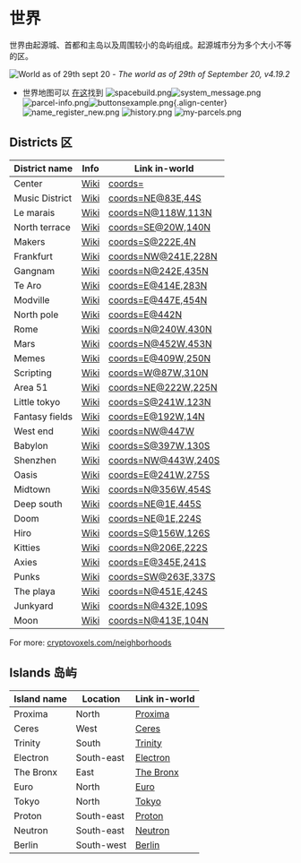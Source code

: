 # 世界

世界由起源城、首都和主岛以及周围较小的岛屿组成。起源城市分为多个大小不等的区。

![World as of 29th sept 20](https://wiki.cryptovoxels.com/world_map_as_of_29_sep_20.png)
*- The world as of 29th of September 20, v4.19.2*

- 世界地图可以 [在这](https://www.cryptovoxels.com/map)找到 ![spacebuild.png](https://wiki.cryptovoxels.com/spaces/spacebuild.png)![system_message.png](https://wiki.cryptovoxels.com/features/[portal]system_message.png) ![parcel-info.png](https://wiki.cryptovoxels.com/building/parcel-info.png)![buttonsexample.png](https://wiki.cryptovoxels.com/scripting/[basicgui]buttonsexample.png){.align-center} ![name_register_new.png](https://wiki.cryptovoxels.com/username/name_register_new.png) ![history.png](https://wiki.cryptovoxels.com/parcels/history.png) ![my-parcels.png](https://wiki.cryptovoxels.com/parcels/my-parcels.png)

## Districts 区

| District name | Info | Link in-world |
| ----------- | ----------- | ----------- |
| Center     | [Wiki](https://wiki.cryptovoxels.com/The-world/The-Center) | [coords=](https://www.cryptovoxels.com/play?coords=) |
| Music District     | [Wiki](https://wiki.cryptovoxels.com/The-world/Music-District) | [coords=NE@83E,44S](https://www.cryptovoxels.com/play?coords=NE@83E,44S) |
| Le marais     | [Wiki](https://wiki.cryptovoxels.com/The-world/Le-Marais) | [coords=N@118W,113N](https://www.cryptovoxels.com/play?coords=N@118W,113N) |
| North terrace     | [Wiki](https://wiki.cryptovoxels.com/The-world/North-Terrace) | [coords=SE@20W,140N](https://www.cryptovoxels.com/play?coords=SE@20W,140N) |
| Makers     | [Wiki](https://wiki.cryptovoxels.com/The-world/Makers) | [coords=S@222E,4N](https://www.cryptovoxels.com/play?coords=S@222E,4N) |
| Frankfurt     | [Wiki](https://wiki.cryptovoxels.com/The-world/Frankfurt) | [coords=NW@241E,228N](https://www.cryptovoxels.com/play?coords=NW@241E,228N) |
| Gangnam     | [Wiki](https://wiki.cryptovoxels.com/The-world/Gangnam) | [coords=N@242E,435N](https://www.cryptovoxels.com/play?coords=N@242E,435N) |
| Te Aro     | [Wiki](https://wiki.cryptovoxels.com/The-world/Te-Aro) | [coords=E@414E,283N](https://www.cryptovoxels.com/play?coords=E@414E,283N) |
| Modville     | [Wiki](https://wiki.cryptovoxels.com/The-world/Modville) | [coords=E@447E,454N](https://www.cryptovoxels.com/play?coords=E@447E,454N) |
| North pole     | [Wiki](https://wiki.cryptovoxels.com/The-world/North-Pole) | [coords=E@442N](https://www.cryptovoxels.com/play?coords=E@442N) |
| Rome     | [Wiki](https://wiki.cryptovoxels.com/The-world/Rome) | [coords=N@240W,430N](https://www.cryptovoxels.com/play?coords=N@240W,430N) |
| Mars     | [Wiki](https://wiki.cryptovoxels.com/The-world/Mars) | [coords=N@452W,453N](https://www.cryptovoxels.com/play?coords=N@452W,453N) |
| Memes     | [Wiki](https://wiki.cryptovoxels.com/The-world/Memes) | [coords=E@409W,250N](https://www.cryptovoxels.com/play?coords=E@409W,250N) |
| Scripting     | [Wiki](https://wiki.cryptovoxels.com/The-world/Scripting) | [coords=W@87W,310N](https://www.cryptovoxels.com/play?coords=W@87W,310N) |
| Area 51     | [Wiki](https://wiki.cryptovoxels.com/The-world/Area-51) | [coords=NE@222W,225N](https://www.cryptovoxels.com/play?coords=NE@222W,225N) |
| Little tokyo    | [Wiki](https://wiki.cryptovoxels.com/The-world/Little-Tokyo) | [coords=S@241W,123N](https://www.cryptovoxels.com/play?coords=S@241W,123N) |
| Fantasy fields    | [Wiki](https://wiki.cryptovoxels.com/The-world/Fantasy-Fields) | [coords=E@192W,14N](https://www.cryptovoxels.com/play?coords=E@192W,14N) |
| West end    | [Wiki](https://wiki.cryptovoxels.com/The-world/West-End) | [coords=NW@447W](https://www.cryptovoxels.com/play?coords=NW@447W) |
| Babylon    | [Wiki](https://wiki.cryptovoxels.com/The-world/Babylon) | [coords=S@397W,130S](https://www.cryptovoxels.com/play?coords=S@397W,130S) |
| Shenzhen    | [Wiki](https://wiki.cryptovoxels.com/The-world/Shenzhen) | [coords=NW@443W,240S](https://www.cryptovoxels.com/play?coords=NW@443W,240S) |
| Oasis    | [Wiki](https://wiki.cryptovoxels.com/The-world/Oasis) | [coords=E@241W,275S](https://www.cryptovoxels.com/play?coords=E@241W,275S) |
| Midtown    | [Wiki](https://wiki.cryptovoxels.com/The-world/Midtown) | [coords=N@356W,454S](https://www.cryptovoxels.com/play?coords=N@356W,454S) |
| Deep south    | [Wiki](https://wiki.cryptovoxels.com/The-world/Deep-South) | [coords=NE@1E,445S](https://www.cryptovoxels.com/play?coords=NE@1E,445S) |
| Doom    | [Wiki](https://wiki.cryptovoxels.com/The-world/Doom) | [coords=NE@1E,224S](https://www.cryptovoxels.com/play?coords=NE@1E,224S) |
| Hiro     | [Wiki](https://wiki.cryptovoxels.com/The-world/Hiro) | [coords=S@156W,126S](https://www.cryptovoxels.com/play?coords=S@156W,126S) |
| Kitties    | [Wiki](https://wiki.cryptovoxels.com/The-world/Kitties) | [coords=N@206E,222S](https://www.cryptovoxels.com/play?coords=N@206E,222S) |
| Axies    | [Wiki](https://wiki.cryptovoxels.com/The-world/Axies) | [coords=E@345E,241S](https://www.cryptovoxels.com/play?coords=E@345E,241S) |
| Punks    | [Wiki](https://wiki.cryptovoxels.com/The-world/Punks) | [coords=SW@263E,337S](https://www.cryptovoxels.com/play?coords=SW@263E,337S) |
| The playa    | [Wiki](https://wiki.cryptovoxels.com/The-world/The-Playa) | [coords=N@451E,424S](https://www.cryptovoxels.com/play?coords=N@451E,424S) |
| Junkyard   | [Wiki](https://wiki.cryptovoxels.com/The-world/Junkyard) | [coords=N@432E,109S](https://www.cryptovoxels.com/play?coords=N@432E,109S) |
| Moon   | [Wiki](https://wiki.cryptovoxels.com/The-world/Moon) | [coords=N@413E,104N](https://www.cryptovoxels.com/play?coords=N@413E,104N) |

For more: [cryptovoxels.com/neighborhoods](https://www.cryptovoxels.com/neighborhoods)

## Islands 岛屿

| Island name | Location | Link in-world |
| ----------- | ----------- | ----------- |
| Proxima     | North | [Proxima](https://www.cryptovoxels.com/play?coords=N@234W,545N) |
| Ceres     | West | [Ceres](https://www.cryptovoxels.com/play?coords=N@617W,166S) |
| Trinity     | South | [Trinity](https://www.cryptovoxels.com/play?coords=SE@9E,551S) |
| Electron     | South-east | [Electron](https://www.cryptovoxels.com/play?coords=SE@641E,394S) |
| The Bronx     | East | [The Bronx](https://www.cryptovoxels.com/play?coords=W@811E,-1U,72N) |
| Euro     | North | [Euro](https://www.cryptovoxels.com/play?coords=N@86W,638N) |
| Tokyo    | North | [Tokyo](https://www.cryptovoxels.com/play?coords=S@54E,602N) |
| Proton    | South-east | [Proton](https://www.cryptovoxels.com/play?coords=N@620E,287S) |
| Neutron    | South-east | [Neutron](https://www.cryptovoxels.com/play?coords=N@723E,279S) |
| Berlin    | South-west | [Berlin](https://www.cryptovoxels.com/play?coords=W@639W,624S) |
